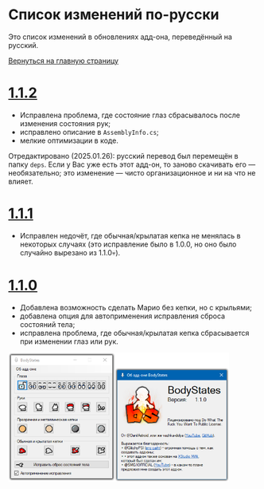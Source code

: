 # Список изменений по-русски
Это список изменений в обновлениях адд-она, переведённый на русский.

[Вернуться на главную страницу](https://github.com/vazhka-dolya/bodystates/blob/main/README.ru.md)
# [1.1.2](https://github.com/vazhka-dolya/bodystates/releases/tag/v1.1.2)
- Исправлена проблема, где состояние глаз сбрасывалось после изменения состояния рук;
- исправлено описание в `AssemblyInfo.cs`;
- мелкие оптимизации в коде.

Отредактировано (2025.01.26): русский перевод был перемещён в папку `deps`. Если у Вас уже есть этот адд-он, то заново скачивать его — необязательно; это изменение — чисто организационное и ни на что не влияет.
# [1.1.1](https://github.com/vazhka-dolya/bodystates/releases/tag/v1.1.1)
- Исправлен недочёт, где обычная/крылатая кепка не менялась в некоторых случаях (это исправление было в 1.0.0, но оно было случайно вырезано из 1.1.0💀).
# [1.1.0](https://github.com/vazhka-dolya/bodystates/releases/tag/v1.1.0)
- Добавлена возможность сделать Марио без кепки, но с крыльями;
- добавлена опция для автоприменения исправления сброса состояний тела;
- исправлена проблема, где обычная/крылатая кепка сбрасывается при изменении глаз или рук.

<p>
  <img src="https://github.com/vazhka-dolya/bodystates/blob/main/GitHubImages/ReadmeImage3_rus2.png" width="444"/>
</p>
